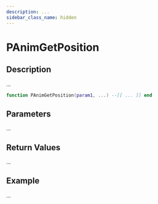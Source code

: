 ```yaml
---
description: ...
sidebar_class_name: hidden
---
```


# PAnimGetPosition

## Description

...

```lua
function PAnimGetPosition(param1, ...) --[[ ... ]] end
```

## Parameters

...

## Return Values

...

## Example

...

